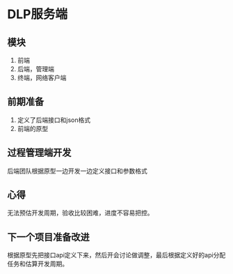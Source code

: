 # DLP服务端

## 模块

1. 前端
2. 后端，管理端
3. 终端，网络客户端

## 前期准备

1. 定义了后端接口和json格式
2. 前端的原型

## 过程管理端开发

后端团队根据原型一边开发一边定义接口和参数格式

## 心得

无法预估开发周期，验收比较困难，进度不容易把控。

## 下一个项目准备改进

根据原型先把接口api定义下来，然后开会讨论做调整，最后根据定义好的api分配任务和估算开发周期。